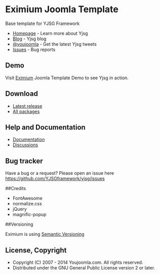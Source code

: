 # Eximium Joomla Template
Base template for YJSG Framework


* [Homepage](http://yjsimplegrid.com) - Learn more about Yjsg
* [Blog](http://www.youjoomla.com/youjoomla-blog/yjsg-framework-blog.html) - Yjsg blog
* [@youjoomla](https://twitter.com/youjoomla) - Get the latest Yjsg tweets
* [Issues](https://github.com/YJSGframework/eximium/issues) - Bug reports


## Demo

Visit [Eximium](http://joomlatemplates.youjoomla.info/eximium/) Joomla Template Demo to see Yjsg in action.

## Download


* [Latest release](http://www.youjoomla.com/joomla-templates/eximium-free-joomla-template-powered-by-yjsg-v2.html?opendowns#files_holder)
* [All packages](https://github.com/YJSGframework/eximium/releases)


## Help and Documentation

* [Documentation](http://yjsimplegrid.com/documentation)
* [Discussions](http://www.youjoomla.com/joomla_support/forumdisplay.php?f=278)

## Bug tracker

Have a bug or a request? Please open an issue here https://github.com/YJSGframework/yjsg/issues


##Credits

  * FontAwesome
  * normalize.css
  * jQuery
  * magnific-popup
  
  
##Versioning

  Eximium is using [Semantic Versioning](http://semver.org/)


## License, Copyright

  * Copyright (C) 2007 - 2014 Youjoomla.com. All rights reserved.
  * Distributed under the GNU General Public License version 2 or later.